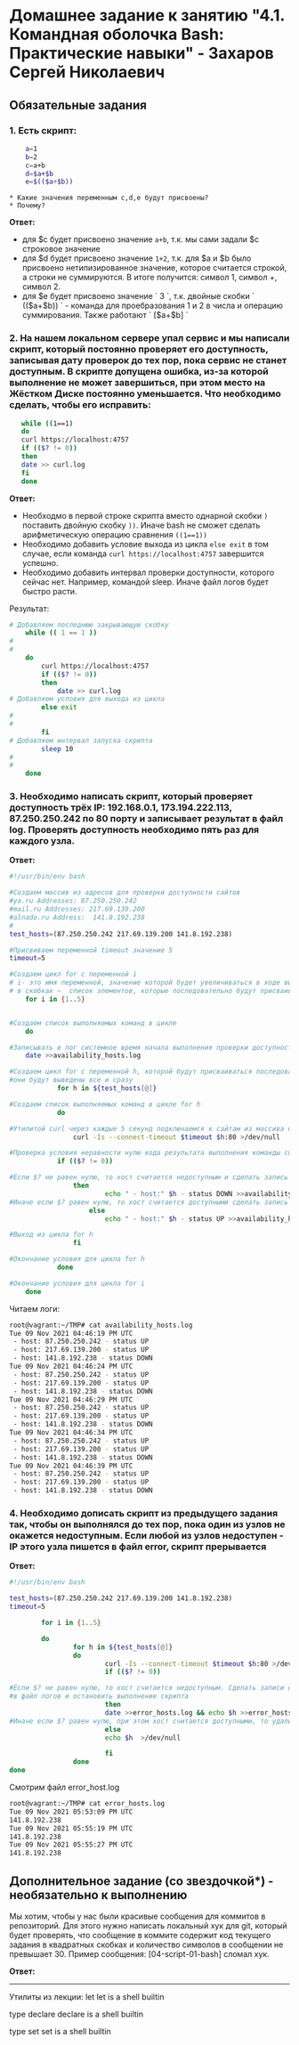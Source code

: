 # Домашнее задание к занятию "4.1. Командная оболочка Bash: Практические навыки" - Захаров Сергей Николаевич

## Обязательные задания

### 1. Есть скрипт:
```bash
	a=1
	b=2
	c=a+b
	d=$a+$b
	e=$(($a+$b))
```
	* Какие значения переменным c,d,e будут присвоены?
	* Почему?
	
   **Ответ:**
   
   * для $с будет присвоено значение ` a+b `, т.к. мы сами задали $c строковое значение
   * для $d будет присвоено значение ` 1+2 `, т.к. для $a и $b было присвоено нетипизированное значение, которое считается строкой, а строки не суммируются. В итоге получится: символ 1, символ +, символ 2.
   * для $e будет присвоено значение ` 3 `, т.к. двойные скобки ` (($a+$b)) ` - команда для проебразования 1 и 2 в числа и операцию суммирования. Также работают ` [$a+$b] `

### 2. На нашем локальном сервере упал сервис и мы написали скрипт, который постоянно проверяет его доступность, записывая дату проверок до тех пор, пока сервис не станет доступным. В скрипте допущена ошибка, из-за которой выполнение не может завершиться, при этом место на Жёстком Диске постоянно уменьшается. Что необходимо сделать, чтобы его исправить:

 ```bash
	while ((1==1)
	do
	curl https://localhost:4757
	if (($? != 0))
	then
	date >> curl.log
	fi
	done
 ```
   **Ответ:**

   * Необходмо в первой строке скрипта вместо однарной скобки ` ) ` поставить двойную скобку ` )) `. Иначе bash не сможет сделать арифметическую операцию сравнения ` ((1==1)) `
   * Необходимо добавить условие выхода из цикла ` else exit ` в том случае, если команда ` curl https://localhost:4757 ` завершится успешно. 
   * Необходимо добавить интервал проверки доступности, которого сейчас нет. Например, командой sleep. Иначе файл логов будет быстро расти.

  
  Результат:

```bash
# Добавляем последнюю закрывающую скобку
    while (( 1 == 1 ))
#
#
    do
        curl https://localhost:4757
        if (($? != 0))
        then
            date >> curl.log
# Добавляем условия для выхода из цикла
        else exit
#
#
        fi
# Добавляем интервал запуска скрипта
        sleep 10
#
#
    done
```

### 3. Необходимо написать скрипт, который проверяет доступность трёх IP: 192.168.0.1, 173.194.222.113, 87.250.250.242 по 80 порту и записывает результат в файл log. Проверять доступность необходимо пять раз для каждого узла.

   **Ответ:**
   
```bash
#!/usr/bin/env bash

#Создаем массив из адресов для проверки доступности сайтов
#ya.ru Addresses: 87.250.250.242
#mail.ru Addresses: 217.69.139.200
#alnado.ru Address:  141.8.192.238
#
test_hosts=(87.250.250.242 217.69.139.200 141.8.192.238)

#Присвиваем переменной timeout значение 5
timeout=5

#Создаем цикл for с переменной i
# i- это имя переменной, значение которой будет увеличиваться в ходе выполнения цикла,
# в скобках —  список элементов, которые последовательно будут присваиваться переменной i. По заданию - 5 циклов
	for i in {1..5}


#Создаем список выполняемых команд в цикле
	do

#Записывать в лог системное время начала выполнения проверки доступности
	date >>availability_hosts.log

#Создаем цикл for с переменной h, которой будут присваиваться последовательно значения адресов из массива test_hosts
#они будут выведены все и сразу
    		for h in ${test_hosts[@]}

#Создаем список выполняемых команд в цикле for h
    		do

#Утилитой curl через каждые 5 секунд подключаемся к сайтам из массива на порт 80, результат вывода команды уничтожаем
        		curl -Is --connect-timeout $timeout $h:80 >/dev/null

#Проверка условия неравности нулю кода результата выполнения команды curl
			if (($? != 0))

#Если $? не равен нулю, то хост считается недоступным и сделать запись в файл логов
        		then
                        echo " - host:" $h - status DOWN >>availability_hosts.log
#Иначе если $? равен нулю, то хост считается доступными сделать запись в файл логов
                	else
                        echo " - host:" $h - status UP >>availability_hosts.log

#Выход из цикла for h
        		fi

#Окончание условия для цикла for h
        	done

#Окончание условия для цикла for i
	done
```

Читаем логи:
```bash
root@vagrant:~/TMP# cat availability_hosts.log
Tue 09 Nov 2021 04:46:19 PM UTC
 - host: 87.250.250.242 - status UP
 - host: 217.69.139.200 - status UP
 - host: 141.8.192.238 - status DOWN
Tue 09 Nov 2021 04:46:24 PM UTC
 - host: 87.250.250.242 - status UP
 - host: 217.69.139.200 - status UP
 - host: 141.8.192.238 - status DOWN
Tue 09 Nov 2021 04:46:29 PM UTC
 - host: 87.250.250.242 - status UP
 - host: 217.69.139.200 - status UP
 - host: 141.8.192.238 - status DOWN
Tue 09 Nov 2021 04:46:34 PM UTC
 - host: 87.250.250.242 - status UP
 - host: 217.69.139.200 - status UP
 - host: 141.8.192.238 - status DOWN
Tue 09 Nov 2021 04:46:39 PM UTC
 - host: 87.250.250.242 - status UP
 - host: 217.69.139.200 - status UP
 - host: 141.8.192.238 - status DOWN

```
### 4. Необходимо дописать скрипт из предыдущего задания так, чтобы он выполнялся до тех пор, пока один из узлов не окажется недоступным. Если любой из узлов недоступен - IP этого узла пишется в файл error, скрипт прерывается

   **Ответ:**
   
```bash
#!/usr/bin/env bash

test_hosts=(87.250.250.242 217.69.139.200 141.8.192.238)
timeout=5

        for i in {1..5}

        do
                for h in ${test_hosts[@]}
                do
                        curl -Is --connect-timeout $timeout $h:80 >/dev/null
                        if (($? != 0))

#Если $? не равен нулю, то хост считается недоступным. Сделать записи о времени события и ip адресе хоста 
#в файл логов и остановить выполнение скрипта
                        then
                        date >>error_hosts.log && echo $h >>error_hosts.log && exit
#Иначе если $? равен нулю, при этом хост считается доступными, то удалить информацию
                        else
                        echo $h  >/dev/null

                        fi
                done
done
```

Смотрим файл error_host.log
```bash
root@vagrant:~/TMP# cat error_hosts.log
Tue 09 Nov 2021 05:53:09 PM UTC
141.8.192.238
Tue 09 Nov 2021 05:55:19 PM UTC
141.8.192.238
Tue 09 Nov 2021 05:55:27 PM UTC
141.8.192.238
```

## Дополнительное задание (со звездочкой*) - необязательно к выполнению

Мы хотим, чтобы у нас были красивые сообщения для коммитов в репозиторий. Для этого нужно написать локальный хук для git, который будет проверять, что сообщение в коммите содержит код текущего задания в квадратных скобках и количество символов в сообщении не превышает 30. Пример сообщения: \[04-script-01-bash\] сломал хук.

   **Ответ:**

---

Утилиты из лекции:
let
let is a shell builtin

 type declare
declare is a shell builtin

type set
set is a shell builtin




